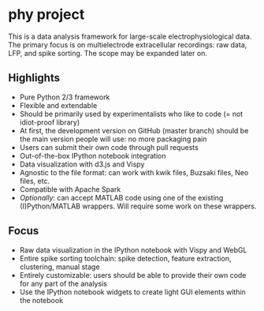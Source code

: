 # phy project

This is a data analysis framework for large-scale electrophysiological data. The primary focus is on multielectrode extracellular recordings: raw data, LFP, and spike sorting. The scope may be expanded later on.


## Highlights

* Pure Python 2/3 framework
* Flexible and extendable
* Should be primarily used by experimentalists who like to code (= not idiot-proof library)
* At first, the development version on GitHub (master branch) should be the main version people will use: no more packaging pain
* Users can submit their own code through pull requests
* Out-of-the-box IPython notebook integration
* Data visualization with d3.js and Vispy
* Agnostic to the file format: can work with kwik files, Buzsaki files, Neo files, etc.
* Compatible with Apache Spark
* *Optionally*: can accept MATLAB code using one of the existing (I)Python/MATLAB wrappers. Will require some work on these wrappers.


## Focus

* Raw data visualization in the IPython notebook with Vispy and WebGL
* Entire spike sorting toolchain: spike detection, feature extraction, clustering, manual stage
* Entirely customizable: users should be able to provide their own code for any part of the analysis
* Use the IPython notebook widgets to create light GUI elements within the notebook

